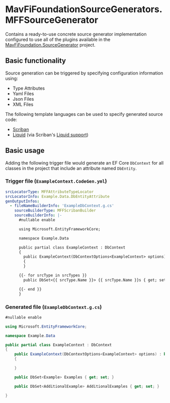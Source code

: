 # MavFiFoundationSourceGenerators.MFFSourceGenerator

Contains a ready-to-use concrete source generator implementation configured to use all of the plugins available in the [MavFiFoundation.SourceGenerator](https://github.com/mavfi-foundation/source-generators) project.

## Basic functionality

Source generation can be triggered by specifying configuration information using:

- Type Attributes
- Yaml Files
- Json Files
- XML Files

The following template languages can be used to specify generated source code:

- [Scriban](https://github.com/scriban/scriban/blob/master/doc/language.md)
- [Liquid](https://shopify.github.io/liquid/) (via Scriban's [Liquid support](https://github.com/scriban/scriban/blob/master/doc/liquid-support.md))

## Basic usage

Adding the following trigger file would generate an EF Core `DbContext` for all classes in the project that include an attribute named `DbEntity`.

### Trigger file (`ExampleContext.CodeGen.yml`)

```yaml
srcLocatorType: MFFAttributeTypeLocator
srcLocatorInfo: Example.Data.DbEntityAttribute
genOutputInfos:
  - fileNameBuilderInfo: 'ExampleDbContext.g.cs'
    sourceBuilderType: MFFScribanBuilder
    sourceBuilderInfo: |-
      #nullable enable

      using Microsoft.EntityFrameworkCore;

      namespace Example.Data

      public partial class ExampleContext : DbContext
      {
        public ExampleContext(DbContextOptions<ExampleContext> options) : base(options)
        {
        }

      {{- for srcType in srcTypes }}
        public DbSet<{{ srcType.Name }}> {{ srcType.Name }}s { get; set; }

      {{- end }}
      }

```

### Generated file (`ExampleDbContext.g.cs`)

```cs
#nullable enable

using Microsoft.EntityFrameworkCore;

namespace Example.Data

public partial class ExampleContext : DbContext
{
    public ExampleContext(DbContextOptions<ExampleContext> options) : base(options)
    {

    }

    public DbSet<Example> Examples { get; set; }

    public DbSet<AdditionalExample> AdditionalExamples { get; set; }

}

```
